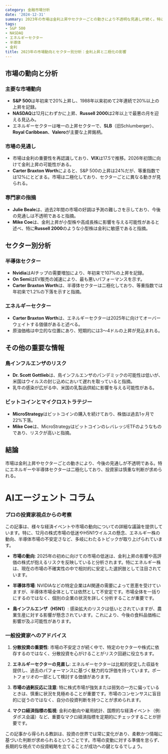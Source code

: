 ```yaml
---
category: 金融市場分析
date: '2024-12-31'
summary: 2023年の市場は金利上昇やセクターごとの動きにより不透明な見通しが続く。特にエネルギーと半導体セクターは二極化が進行中で、投資家は慎重な判断が求められる。
tags:
- S&P 500
- NASDAQ
- エネルギーセクター
- 半導体
- 金利
title: 2023年の市場動向とセクター別分析：金利上昇と二極化の影響
---
```


## 市場の動向と分析

### 主要な市場動向
- **S&P 500**は年初来で20%上昇し、1988年以来初めて2年連続で20%以上の上昇を記録。
- **NASDAQ**は12月にわずかに上昇、**Russell 2000**は2年以上で最悪の月を迎える見込み。
- エネルギーセクターは唯一の上昇セクターで、**SLB**（旧Schlumberger）、**Royal Caribbean**、**Valero**が主要な上昇銘柄。

### 市場の見通し
- 市場は金利の重要性を再認識しており、**VIX**は17.5で推移。2026年初頭に向けて金利上昇の可能性がある。
- **Carter Braxton Worth**によると、S&P 500の上昇は24%だが、等重指数では12%にとどまる。市場は二極化しており、セクターごとに異なる動きが見られる。

### 専門家の指摘
- **Julie Beale**は、過去2年間の市場の好調は予測の難しさを示しており、今後の見通しは不透明であると指摘。
- **Mike Coe**は、金利上昇が小型株や高成長株に影響を与える可能性があると述べ、特に**Russell 2000**のような小型株は金利に敏感であると指摘。

## セクター別分析

### 半導体セクター
- **Nvidia**はAIチップの需要増加により、年初来で107%の上昇を記録。
- **On Semi**はEV販売の減速により、最も悪いパフォーマンスを示す。
- **Carter Braxton Worth**は、半導体セクターは二極化しており、等重指数では年初来で1.2%の下落を示すと指摘。

### エネルギーセクター
- **Carter Braxton Worth**は、エネルギーセクターは2025年に向けてオーバーウェイトする価値があると述べる。
- 原油価格は中立的な位置にあり、短期的には3〜4ドルの上昇が見込まれる。

## その他の重要な情報

### 鳥インフルエンザのリスク
- **Dr. Scott Gottlieb**は、鳥インフルエンザのパンデミックの可能性は低いが、米国はウイルスの封じ込めにおいて遅れを取っていると指摘。
- 乳牛の感染が広がる中、米国の乳製品供給に影響を与える可能性がある。

### ビットコインとマイクロストラテジー
- **MicroStrategy**はビットコインの購入を続けており、株価は過去1ヶ月で22%下落。
- **Mike Coe**は、MicroStrategyはビットコインのレバレッジETFのようなものであり、リスクが高いと指摘。

## 結論
市場は金利上昇やセクターごとの動きにより、今後の見通しが不透明である。特にエネルギーや半導体セクターは二極化しており、投資家は慎重な判断が求められる。

# AIエージェント コラム

### プロの投資家視点からの考察

この記事は、様々な経済イベントや市場の動向についての詳細な議論を提供しています。特に、12月の株式市場の低迷やH5N1ウイルスの懸念、エネルギー株の動向、半導体市場の不安定さなど、多岐にわたるトピックが取り上げられています。

- **市場の動向**: 2025年の初めに向けての市場の低迷は、金利上昇の影響や高評価の株式が抱えるリスクを反映していると分析されます。特にエネルギー株は、現在の市場の不確実性の中で相対的に安定した選択肢として注目されています。

- **半導体市場**: NVIDIAなどの特定企業はAI関連の需要によって恩恵を受けていますが、半導体市場全体としては依然として不安定です。市場全体を一括りにするのではなく、個別の企業の状況を詳しく分析することが重要です。

- **鳥インフルエンザ（H5N1）**: 感染拡大のリスクは低いとされていますが、農業生産に対する影響が懸念されています。これにより、今後の食料品価格に影響が及ぶ可能性があります。

### 一般投資家へのアドバイス

1. **分散投資の重要性**: 市場の不安定さが続く中で、特定のセクターや株式に依存するのではなく、分散投資を心がけることがリスク回避に役立ちます。

2. **エネルギーセクターの見直し**: エネルギーセクターは比較的安定した収益を提供し、過去のパフォーマンスに基づく魅力的な評価を持っています。ポートフォリオの一部として検討する価値があります。

3. **市場の過剰反応に注意**: 特に株式市場が強気または弱気の一方に偏っているときは、慎重に状況を見極めることが重要です。市場のコンセンサスに盲目的に従うのではなく、自分の投資判断を持つことが求められます。

4. **マクロ経済指標の監視**: 金利の動向や雇用統計、国際的な経済イベント（例: ダボス会議）など、重要なマクロ経済指標を定期的にチェックすることが肝要です。

この記事から得られる教訓は、投資の世界では常に変化があり、柔軟かつ情報に基づいた判断が求められるということです。市場の変動に対する準備を怠らず、長期的な視点での投資戦略を立てることが成功への鍵となるでしょう。
